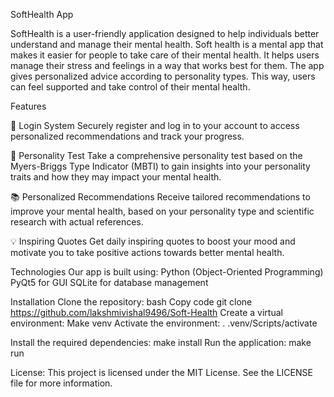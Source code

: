 SoftHealth App

 

SoftHealth is a user-friendly application designed to help individuals better understand and manage their mental health. 
Soft health is a mental app that makes it easier for people to take care of their mental health. It helps users manage their stress and feelings in a way that works best for them. The app gives personalized advice according to personality types. This way, users can feel supported and take control of their mental health.

Features

🔐 Login System
Securely register and log in to your account to access personalized recommendations and track your progress.

🧠 Personality Test
Take a comprehensive personality test based on the Myers-Briggs Type Indicator (MBTI) to gain insights into your personality traits and how they may impact your mental health.

📚 Personalized Recommendations
Receive tailored recommendations to improve your mental health, based on your personality type and scientific research with actual references.

💡 Inspiring Quotes
Get daily inspiring quotes to boost your mood and motivate you to take positive actions towards better mental health.



Technologies
Our app is built using:
Python (Object-Oriented Programming)
PyQt5 for GUI
SQLite for database management

Installation
Clone the repository:
bash
Copy code
git clone https://github.com/lakshmivishal9496/Soft-Health
Create a virtual environment:
Make venv
Activate the environment:
. .venv/Scripts/activate

Install the required dependencies:
make install
Run the application:
make run

License:
This project is licensed under the MIT License. See the LICENSE file for more information.

